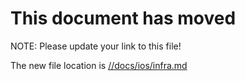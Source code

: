 # This document has moved

NOTE: Please update your link to this file!

The new file location is [//docs/ios/infra.md](ios/infra.md)